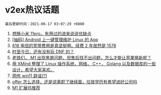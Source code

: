 # v2ex热议话题

`最后更新时间：2021-06-17 03:07:29 +0800`

1. [想换小米 11pro，有用过的进来说说优缺点](https://www.v2ex.com/t/783663)
1. [[抽码] Android 上一键管理维护 Linux 的 App](https://www.v2ex.com/t/783655)
1. [618 电信的宽带费用是真坚挺啊。续费 2 年居然是 1578](https://www.v2ex.com/t/783680)
1. [时至今日，还有没有玩 DNF 的？](https://www.v2ex.com/t/783723)
1. [老铁们， M1 出现黑屏问题，但售后找不出问题，怎么才能让苹果换新呢？](https://www.v2ex.com/t/783702)
1. [用 XMind 整理了 Linux 操作系统，网络， C++， Golang 以及数据库的一些设计，希望大家喜欢。](https://www.v2ex.com/t/783649)
1. [网传 win11 辟谣(?)](https://www.v2ex.com/t/783699)
1. [offer 怎么选择，还是说离职了继续面，垃圾学历有希望进好公司吗](https://www.v2ex.com/t/783721)
1. [M1 扩展坞推荐](https://www.v2ex.com/t/783638)

